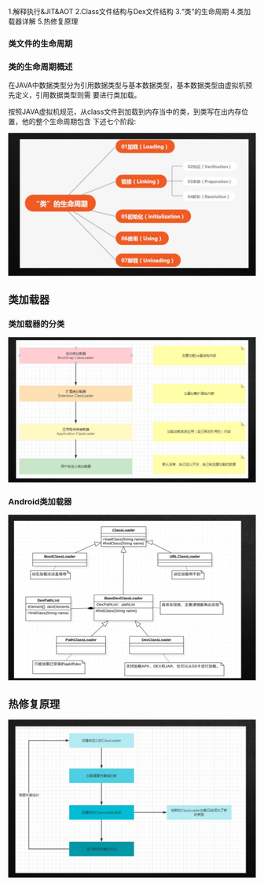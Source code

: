 1.解释执行&JIT&AOT 
2.Class文件结构与Dex文件结构 
3.“类”的生命周期 
4.类加载器详解
5.热修复原理

### 类文件的生命周期

### 类的生命周期概述

在JAVA中数据类型分为引用数据类型与基本数据类型，基本数据类型由虚拟机预先定义，引用数据类型则需 要进行类加载。

按照JAVA虚拟机规范，从class文件到加载到内存当中的类，到类写在出内存位置，他的整个生命周期包含 下述七个阶段:

![类的生命周期](./图片/类的生命周期.png)




## 类加载器

### 类加载器的分类

![类加载器的分类](./图片/类加载器的分类.png)

### Android类加载器

![Android类加载器](./图片/Android类加载器.png)

## 热修复原理

![热修复原理](./图片/热修复原理.png)
